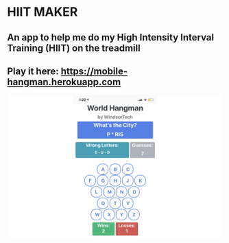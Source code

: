 # HIIT MAKER

## An app to help me do my High Intensity Interval Training (HIIT) on the treadmill 

## Play it here: https://mobile-hangman.herokuapp.com

![Mobile Hangman](https://github.com/WindsorTech/Mobile-Hangman/blob/main/assets/images/world-hangman.jpg?raw=true)

